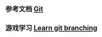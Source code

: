 ## 参考文档 [Git](https://git-scm.com/docs "官方文档")
## 游戏学习 [Learn git branching](https://learngitbranching.js.org/?locale=zh_CN&NODEMO=)